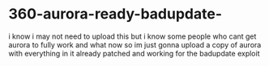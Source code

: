 # 360-aurora-ready-badupdate-
i know i may not need to upload this but i know some people who cant get aurora to fully work and what now so im just gonna upload a copy of aurora with everything in it already patched and working for the badupdate exploit 
